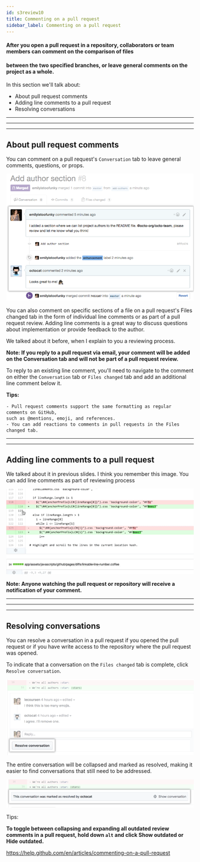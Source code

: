 ```yaml
---
id: s3review10
title: Commenting on a pull request
sidebar_label: Commenting on a pull request
---
```



#### After you open a pull request in a repository, collaborators or team members can comment on the comparison of files
#### between the two specified branches, or leave general comments on the project as a whole.


In this section we'll talk about:

- About pull request comments
- Adding line comments to a pull request
- Resolving conversations

----------
----------
----------


## About pull request comments


You can comment on a pull request's `Conversation` tab to leave general comments, questions, or props.



![xxx](https://raw.githubusercontent.com/ChickenKyiv/awesome-git-article/master/img/PR/review/conversation.png)

You can also comment on specific sections of a file on a pull request's Files changed tab in the form of individual line comments or as part of a pull request review. Adding line comments is a
great way to discuss questions about implementation or provide feedback to the author.

We talked about it before, when I explain to you a reviewing process.


**Note: If you reply to a pull request via email, your comment will be added on the Conversation tab and will not be part of a pull request review.**

To reply to an existing line comment, you'll need to navigate to the comment on either the `Conversation` tab
or `Files changed` tab and add an additional line comment below it.


**Tips:**

```
- Pull request comments support the same formatting as regular comments on GitHub,
such as @mentions, emoji, and references.
- You can add reactions to comments in pull requests in the Files changed tab.
```

-----------
------------



## Adding line comments to a pull request


We talked about it in previous slides.
I think you remember this image. You can add line comments as part of reviewing process



![xxx](https://raw.githubusercontent.com/ChickenKyiv/awesome-git-article/master/img/PR/review/hover-comment-icon.gif)


**Note: Anyone watching the pull request or repository will receive a notification of your comment.**


----------
---------
----------


## Resolving conversations


You can resolve a conversation in a pull request if you opened the pull request or if you have write access to the repository where the pull request was opened.

To indicate that a conversation on the `Files changed` tab is complete, click `Resolve conversation`.



![xxx](https://raw.githubusercontent.com/ChickenKyiv/awesome-git-article/master/img/PR/review/conversation-with-resolve-button.png)

The entire conversation will be collapsed and marked as resolved,
making it easier to find conversations that still need to be addressed.



![xxx](https://raw.githubusercontent.com/ChickenKyiv/awesome-git-article/master/img/PR/review/resolved-conversation.png)


Tips:

**To toggle between collapsing and expanding all outdated review comments in a**
**pull request, hold down `alt` and click Show outdated or Hide outdated.**



https://help.github.com/en/articles/commenting-on-a-pull-request

